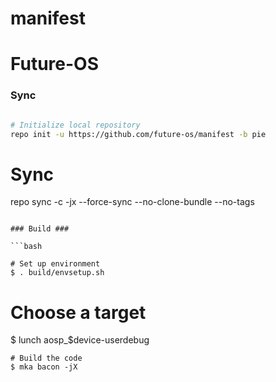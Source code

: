 # manifest

# Future-OS #

### Sync ###

```bash

# Initialize local repository
repo init -u https://github.com/future-os/manifest -b pie
```
# Sync
repo sync -c -jx --force-sync --no-clone-bundle --no-tags
```

### Build ###

```bash

# Set up environment
$ . build/envsetup.sh
```
# Choose a target
$ lunch aosp_$device-userdebug
```
# Build the code
$ mka bacon -jX
```
